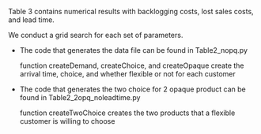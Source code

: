 Table 3 contains numerical results with backlogging costs, lost sales costs, and lead time.

We conduct a grid search for each set of parameters.

 - The code that generates the data file can be found in Table2_nopq.py

   function createDemand, createChoice, and createOpaque create the arrival time, choice, and whether flexible or not for each customer
   
 - The code that generates the two choice for 2 opaque product can be found in Table2_2opq_noleadtime.py
   
   function createTwoChoice creates the two products that a flexible customer is willing to choose

